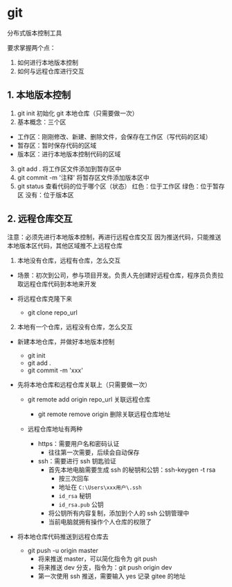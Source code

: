 # git

分布式版本控制工具

要求掌握两个点：

1. 如何进行本地版本控制
2. 如何与远程仓库进行交互

## 1. 本地版本控制

1. git init
   初始化 git 本地仓库（只需要做一次）
2. 基本概念：三个区

- 工作区：刚刚修改、新建、删除文件，会保存在工作区（写代码的区域）
- 暂存区：暂时保存代码的区域
- 版本区：进行本地版本控制代码的区域

3. git add .
   将工作区文件添加到暂存区中
4. git commit -m '注释'
   将暂存区文件添加版本区中
5. git status
   查看代码的位于哪个区（状态）
   红色：位于工作区
   绿色：位于暂存区
   没有：位于版本区

## 2. 远程仓库交互

注意：必须先进行本地版本控制，再进行远程仓库交互
因为推送代码，只能推送本地版本区代码，其他区域推不上远程仓库

1. 本地没有仓库，远程有仓库，怎么交互

- 场景：初次到公司，参与项目开发。负责人先创建好远程仓库，程序员负责拉取远程仓库代码到本地来开发
- 将远程仓库克隆下来

  - git clone repo_url

2. 本地有一个仓库，远程没有仓库，怎么交互

- 新建本地仓库，并做好本地版本控制

  - git init
  - git add .
  - git commit -m 'xxx'
- 先将本地仓库和远程仓库关联上（只需要做一次）

  - git remote add origin repo_url 关联远程仓库

    - git remote remove origin 删除关联远程仓库地址
  - 远程仓库地址有两种

    - https：需要用户名和密码认证
      - 往往第一次需要，后续会自动保存
    - ssh：需要进行 ssh 钥匙验证
      - 首先本地电脑需要生成 ssh 的秘钥和公钥：ssh-keygen -t rsa
        - 按三次回车
        - 地址在 `C:\Users\xxx用户\.ssh`
        - `id_rsa` 秘钥
        - `id_rsa.pub` 公钥
      - 将公钥所有内容复制，添加到个人的 ssh 公钥管理中
      - 当前电脑就拥有操作个人仓库的权限了
- 将本地仓库代码推送到远程仓库去

  - git push -u origin master
    - 将来推送 master，可以简化指令为 git push
    - 将来推送 dev 分支，指令为：git push origin dev
    - 第一次使用 ssh 推送，需要输入 yes 记录 gitee 的地址